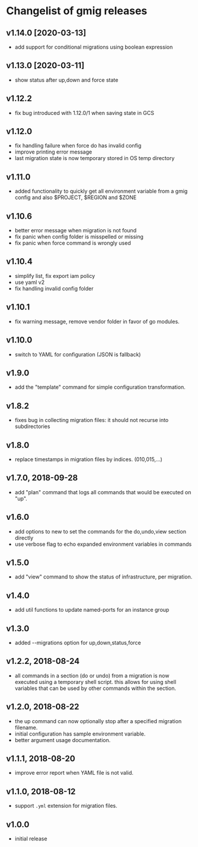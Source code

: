 # Changelist of gmig releases

## v1.14.0 [2020-03-13]

- add support for conditional migrations using boolean expression

## v1.13.0 [2020-03-11]

- show status after up,down and force state

## v1.12.2

- fix bug introduced with 1.12.0/1 when saving state in GCS

## v1.12.0

- fix handling failure when force do has invalid config
- improve printing error message
- last migration state is now temporary stored in OS temp directory

## v1.11.0

- added functionality to quickly get all environment variable from a gmig config and also $PROJECT, $REGION and $ZONE

## v1.10.6

- better error message when migration is not found
- fix panic when config folder is misspelled or missing
- fix panic when force command is wrongly used

## v1.10.4

- simplify list, fix export iam policy
- use yaml v2
- fix handling invalid config folder

## v1.10.1

- fix warning message, remove vendor folder in favor of go modules.

## v1.10.0

- switch to YAML for configuration (JSON is fallback)

## v1.9.0

- add the "template" command for simple configuration transformation.

## v1.8.2

- fixes bug in collecting migration files: it should not recurse into subdirectories

## v1.8.0

- replace timestamps in migration files by indices. (010,015,...)


## v1.7.0, 2018-09-28

- add "plan" command that logs all commands that would be executed on "up".

## v1.6.0

- add options to new to set the commands for the do,undo,view section directly
- use verbose flag to echo expanded environment variables in commands

## v1.5.0

- add "view" command to show the status of infrastructure, per migration.

## v1.4.0

- add util functions to update named-ports for an instance group

## v1.3.0

- added --migrations option for up,down,status,force

## v1.2.2, 2018-08-24

- all commands in a section (do or undo) from a migration is now executed using a temporary shell script.
  this allows for using shell variables that can be used by other commands within the section.

## v1.2.0, 2018-08-22

- the up command can now optionally stop after a specified migration filename.
- initial configuration has sample environment variable.
- better argument usage documentation.

## v1.1.1, 2018-08-20

- improve error report when YAML file is not valid.

## v1.1.0, 2018-08-12

- support `.yml` extension for migration files.

## v1.0.0

- initial release